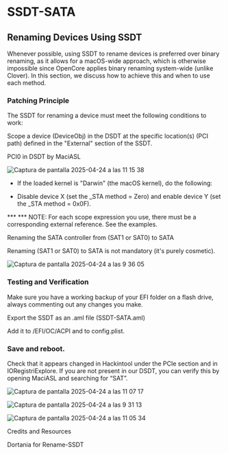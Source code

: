 # SSDT-SATA

## **Renaming Devices Using SSDT**

Whenever possible, using SSDT to rename devices is preferred over binary renaming, as it allows for a macOS-wide approach, which is otherwise impossible since OpenCore applies binary renaming system-wide (unlike Clover). In this section, we discuss how to achieve this and when to use each method.

### Patching Principle

The SSDT for renaming a device must meet the following conditions to work:

  Scope a device (DeviceObj) in the DSDT at the specific location(s) (PCI path) defined in the "External" section of the SSDT.

PCI0 in DSDT by MaciASL 

![Captura de pantalla 2025-04-24 a las 11 15 38](https://github.com/user-attachments/assets/96ed2781-c61d-499d-a685-7e50b11d20db)


*  If the loaded kernel is "Darwin" (the macOS kernel), do the following:

*  Disable device X (set the _STA method = Zero) and enable device Y (set the _STA method = 0x0F).


*** *** NOTE: For each scope expression you use, there must be a corresponding external reference. See the examples.

Renaming the SATA controller from (SAT1 or SAT0) to SATA

Renaming (SAT1 or SAT0) to SATA is not mandatory (it's purely cosmetic).


![Captura de pantalla 2025-04-24 a las 9 36 05](https://github.com/user-attachments/assets/c0680600-786f-4232-923b-bc326d7df99e)




### Testing and Verification

Make sure you have a working backup of your EFI folder on a flash drive, always commenting out any changes you make.

Export the SSDT as an .aml file (SSDT-SATA.aml)

Add it to /EFI/OC/ACPI and to config.plist.


### Save and reboot.

Check that it appears changed in Hackintool under the PCIe section and in IORegistriExplore. If you are not present in our DSDT, you can verify this by opening MaciASL and searching for “SAT”.

![Captura de pantalla 2025-04-24 a las 11 07 17](https://github.com/user-attachments/assets/03ed820c-5395-45dd-b67e-6de3c7d687ad)


![Captura de pantalla 2025-04-24 a las 9 31 13](https://github.com/user-attachments/assets/fdbf3a17-c51b-483b-b2da-0896178aa1f0)

![Captura de pantalla 2025-04-24 a las 11 05 34](https://github.com/user-attachments/assets/0eba83c5-5d7b-4c40-86c8-1c166f40a054)



Credits and Resources

Dortania for Rename-SSDT

